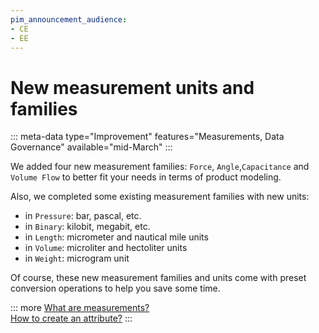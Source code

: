 ```yaml
---
pim_announcement_audience:
- CE
- EE
---
```


# New measurement units and families
::: meta-data type="Improvement" features="Measurements, Data Governance" available="mid-March"
:::

We added four new measurement families: `Force`, `Angle`,`Capacitance` and `Volume Flow` to better fit your needs in terms of product modeling.

Also, we completed some existing measurement families with new units:
- in `Pressure`: bar, pascal, etc.
- in `Binary`: kilobit, megabit, etc.
- in `Length`: micrometer and nautical mile units
- in `Volume`: microliter and hectoliter units
- in `Weight`: microgram unit

Of course, these new measurement families and units come with preset conversion operations to help you save some time.

::: more
[What are measurements?](../articles/what-about-measurements.html)  
[How to create an attribute?](../articles/manage-your-attributes.html#add-attributes-validation-parameters)
:::
